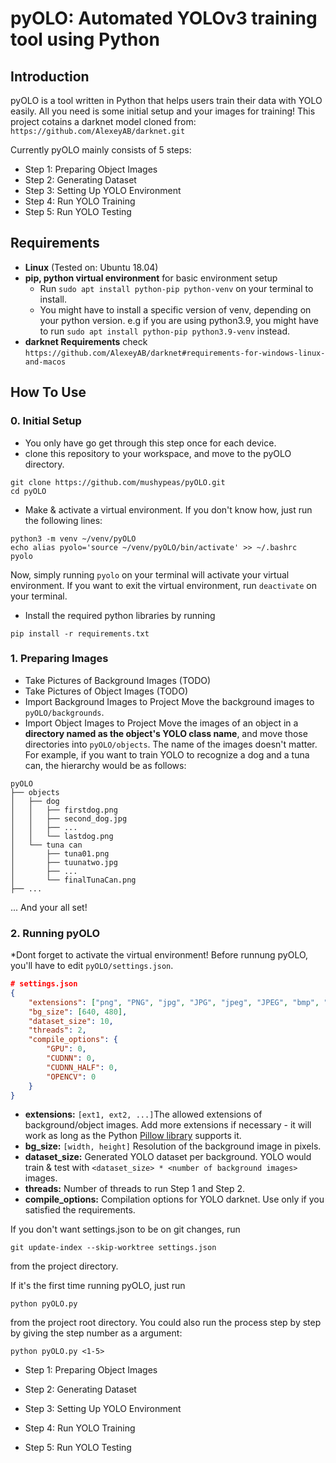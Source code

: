 # pyOLO: Automated YOLOv3 training tool using Python

## Introduction
pyOLO is a tool written in Python that helps users train their data with YOLO easily. All you need is some initial setup and your images for training! This project cotains a darknet model cloned from:
`https://github.com/AlexeyAB/darknet.git`

Currently pyOLO mainly consists of 5 steps:
- Step 1: Preparing Object Images
- Step 2: Generating Dataset
- Step 3: Setting Up YOLO Environment
- Step 4: Run YOLO Training
- Step 5: Run YOLO Testing

## Requirements
- **Linux** (Tested on: Ubuntu 18.04)
- **pip, python virtual environment** for basic environment setup
  - Run `sudo apt install python-pip python-venv` on your terminal to install.
  - You might have to install a specific version of venv, depending on your python version. e.g if you are using python3.9, you might have to run `sudo apt install python-pip python3.9-venv` instead.
- **darknet Requirements** check `https://github.com/AlexeyAB/darknet#requirements-for-windows-linux-and-macos`

## How To Use

### 0. Initial Setup
- You only have go get through this step once for each device.
- clone this repository to your workspace, and move to the pyOLO directory.
```
git clone https://github.com/mushypeas/pyOLO.git
cd pyOLO
```
- Make & activate a virtual environment. If you don't know how, just run the following lines:
```
python3 -m venv ~/venv/pyOLO
echo alias pyolo='source ~/venv/pyOLO/bin/activate' >> ~/.bashrc
pyolo
```
Now, simply running `pyolo` on your terminal will activate your virtual environment. If you want to exit the virtual environment, run `deactivate` on your terminal.
- Install the required python libraries by running
```
pip install -r requirements.txt
```
### 1. Preparing Images
- Take Pictures of Background Images
(TODO)
- Take Pictures of Object Images
(TODO)
- Import Background Images to Project
Move the background images to `pyOLO/backgrounds`.
- Import Object Images to Project
Move the images of an object in a **directory named as the object's YOLO class name**, and move those directories into `pyOLO/objects`. The name of the images doesn't matter. For example, if you want to train YOLO to recognize a dog and a tuna can, the hierarchy would be as follows:
```
pyOLO
├── objects
│   ├── dog
│   │   ├── firstdog.png
│   │   ├── second_dog.jpg
│   │   ├── ...
│   │   └── lastdog.png
│   └── tuna can
│       ├── tuna01.png
│       ├── tuunatwo.jpg
│       ├── ...
│       └── finalTunaCan.png
├── ...
```
... And your all set!

### 2. Running pyOLO

*Dont forget to activate the virtual environment!
Before runnung pyOLO, you'll have to edit `pyOLO/settings.json`.
```json
# settings.json
{
    "extensions": ["png", "PNG", "jpg", "JPG", "jpeg", "JPEG", "bmp", "BMP"],
    "bg_size": [640, 480],
    "dataset_size": 10,
    "threads": 2,
    "compile_options": {
        "GPU": 0,
        "CUDNN": 0,
        "CUDNN_HALF": 0,
        "OPENCV": 0
    }
}
```
  - **extensions:** `[ext1, ext2, ...]`The allowed extensions of background/object images. Add more extensions if necessary - it will work as long as the Python [Pillow library](https://pillow.readthedocs.io/en/stable/handbook/image-file-formats.html#fully-supported-formats) supports it.
  - **bg_size:** `[width, height]` Resolution of the background image in pixels. 
  - **dataset_size:** Generated YOLO dataset per background. YOLO would train & test with `<dataset_size> * <number of background images>` images.
  - **threads:** Number of threads to run Step 1 and Step 2.
  - **compile_options:** Compilation options for YOLO darknet. Use only if you satisfied the requirements.

If you don't want settings.json to be on git changes, run
```
git update-index --skip-worktree settings.json
```
from the project directory.
  
If it's the first time running pyOLO, just run
```
python pyOLO.py
```
from the project root directory. You could also run the process step by step by giving the step number as a argument:
```
python pyOLO.py <1-5>
```
- Step 1: Preparing Object Images

- Step 2: Generating Dataset

- Step 3: Setting Up YOLO Environment

- Step 4: Run YOLO Training

- Step 5: Run YOLO Testing
  